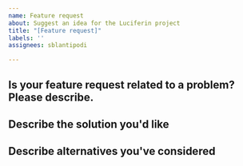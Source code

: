 ```yaml
---
name: Feature request
about: Suggest an idea for the Luciferin project
title: "[Feature request]"
labels: ''
assignees: sblantipodi

---
```


## Is your feature request related to a problem? Please describe.
<!-- A clear and concise description of what the problem is. Ex. I'm always frustrated when [...] -->


## Describe the solution you'd like
<!-- A clear and concise description of what you want to happen. -->


## Describe alternatives you've considered
<!-- A clear and concise description of any alternative solutions or features you've considered. -->
